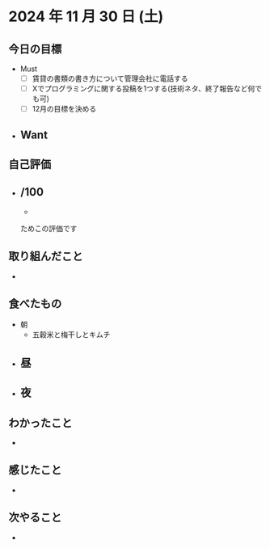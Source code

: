 # 2024 年 11 月 30 日 (土)

## 今日の目標
- Must
  - [ ] 賃貸の書類の書き方について管理会社に電話する
  - [ ] Xでプログラミングに関する投稿を1つする(技術ネタ、終了報告など何でも可)
  - [ ] 12月の目標を決める
- Want
  - 

## 自己評価
- __/100__
  - 
  - 

  ためこの評価です

## 取り組んだこと
- 

## 食べたもの
- 朝
  - 五穀米と梅干しとキムチ
- 昼
  - 
- 夜
  - 

## わかったこと
- 

## 感じたこと
- 

## 次やること
- 
